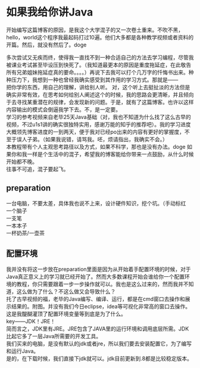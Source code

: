 # 如果我给你讲Java
  
  开始编写这篇博客的原因，是我这个大学混子的又一次卷土重来。不吹不黑，hello，world这个程序我最起码打过10遍。他们大多都是各种教学视频或者资料的开篇。然后，就没有然后了。doge  
  
  多次尝试又无疾而终，使得我一直找不到一种合适自己的方法去学习编程，尽管我被课业考试甚至毕设压到快死了。（我知道最更本的原因是重度拖延症，在此敬告所有兄弟姐妹拖延症真的要命。。。。）再说下去我可以打个几万字的忏悔书出来。种种压力下，我想到一种也曾经我确实感受到其作用的学习方式。那就是——  
  把你学的东西，用自己的理解，讲给别人听。
  对，这个听上去挺扯淡的方法但是确实非常有效，在思考如何给别人阐述这个的时候，我的思路会更清晰，并且倾向于去寻找某重潜在的规律，会发现新的问题。于是，就有了这篇博客。也许以这样内容输出的模式会倒逼我学下去。不，是一定要。  
  学习的参考视频来自老毕25天Java基础（对，我也不知道为什么找了这么古早的视频，不过u1s1讲的确实很独特实用，感谢万能的知乎的推荐吧）。我的学习进度大概领先博客进度的一到两天，便于我对已经po出来的内容有更好的掌握度，不至于误人子弟。（如果我说错，请骂我。呸，烦请指出，我确实不会。）  
  本教程带有个人主观思考路径以及方式，如果不科学，那也是没有办法。doge 如果你和我一样是个生活中的混子，希望我的博客能给你带来一点鼓励，从什么时候开始都不晚。  
  往事不可追，混子要起飞。  
  

## preparation

一台电脑，不要太差，具体我也说不上来，设计硬件知识，挖个坑。（手动标红  
一个脑子  
一支笔  
一本本子  
一杯奶茶/一壶茶


## 配置环境
  
  我并没有将这一步放在preparation里面是因为从开始着手配置环境的时候，对于Java真正意义上的学习就已经开始了。然而大多数课程开始会谁给你一个配置环境的教程，你只需要跟着一步一步操作就可以。我也是这么过来的，然而我并不知道，这么做为了什么？不这么做又会导致什么？  
  托了古早视频的福，老毕的Java编写、编译、运行，都是在cmd窗口去操作和展示结果的。附图。并没有我们今日eclipse，idea等可视化非常高的窗口去操作。这是我醍醐灌顶了配置环境变量等到底是为了什么。  
  key——JDK！JRE！  
  简而言之，JDK里有JRE。JRE包含了JAVA里的运行环境和调用底层所需。JDK比起它多了一层Java所需要的开发工具。  
  我们买来的电脑，是没有默认的jdk或者jre，所以我们要去安装配置它，为了编写和运行Java。  
  是的，在下载时候，我们直接下jdk就可以。jdk目前更新到.8都是比较稳定版本。


